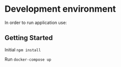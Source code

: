 # Development environment

In order to run application use:

## Getting Started

Initial
`npm install`

Run
`docker-compose up `


